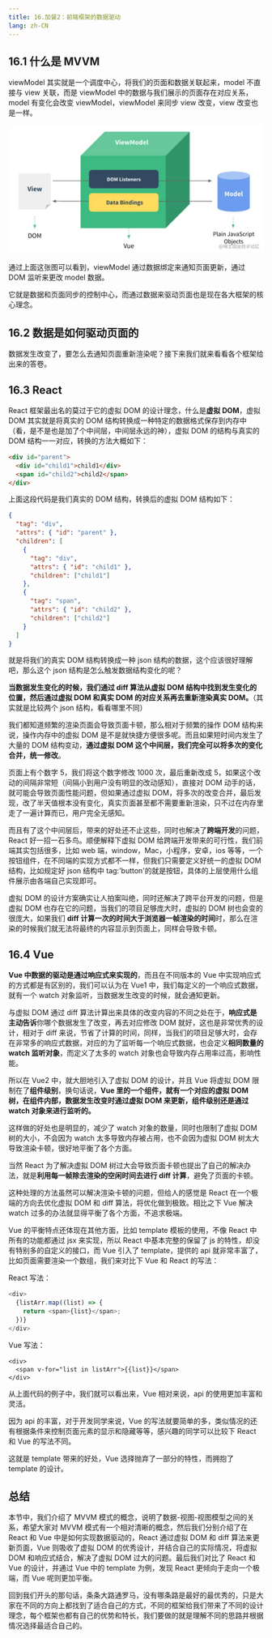 ```yaml
---
title: 16.加餐2：前端框架的数据驱动
lang: zh-CN
---
```


## 16.1 什么是 MVVM

viewModel 其实就是一个调度中心，将我们的页面和数据关联起来，model 不直接与 view 关联，而是 viewModel 中的数据与我们展示的页面存在对应关系，model 有变化会改变 viewModel，viewModel 来同步 view 改变，view 改变也是一样。

![viewModel](../images/viewModel.webp)

通过上面这张图可以看到，viewModel 通过数据绑定来通知页面更新，通过 DOM 监听来更改 model 数据。

它就是数据和页面同步的控制中心，而通过数据来驱动页面也是现在各大框架的核心理念。

## 16.2 数据是如何驱动页面的

数据发生改变了，要怎么去通知页面重新渲染呢？接下来我们就来看看各个框架给出来的答卷。

## 16.3 React

React 框架最出名的莫过于它的虚拟 DOM 的设计理念，什么是**虚拟 DOM**，虚拟 DOM 其实就是将真实的 DOM 结构转换成一种特定的数据格式保存到内存中（看，是不是也是加了个中间层，中间层永远的神），虚拟 DOM 的结构与真实的 DOM 结构一一对应，转换的方法大概如下：

```html
<div id="parent">
  <div id="child1">child1</div>
  <span id="child2">child2</span>
</div>
```

上面这段代码是我们真实的 DOM 结构，转换后的虚拟 DOM 结构如下：

```json
{
  "tag": "div",
  "attrs": { "id": "parent" },
  "children": [
    {
      "tag": "div",
      "attrs": { "id": "child1" },
      "children": ["child1"]
    },
    {
      "tag": "span",
      "attrs": { "id": "child2" },
      "children": ["child2"]
    }
  ]
}
```

就是将我们的真实 DOM 结构转换成一种 json 结构的数据，这个应该很好理解吧，那么这个 json 结构是怎么触发数据结构变化的呢？

**当数据发生变化的时候，我们通过 diff 算法从虚拟 DOM 结构中找到发生变化的位置，然后通过虚拟 DOM 和真实 DOM 的对应关系再去重新渲染真实 DOM。**（其实就是比较两个 json 结构，看看哪里不同）

我们都知道频繁的渲染页面会导致页面卡顿，那么相对于频繁的操作 DOM 结构来说，操作内存中的虚拟 DOM 是不是就快捷方便很多呢。而且如果短时间内发生了大量的 DOM 结构变动，**通过虚拟 DOM 这个中间层，我们完全可以将多次的变化合并，统一修改**。

页面上有个数字 5，我们将这个数字修改 1000 次，最后重新改成 5，如果这个改动的间隔非常短（间隔小到用户没有明显的改动感知），直接对 DOM 动手的话，就可能会导致页面性能问题，但如果通过虚拟 DOM，将多次的改变合并，最后发现，改了半天值根本没有变化，真实页面甚至都不需要重新渲染，只不过在内存里走了一遍计算而已，用户完全无感知。

而且有了这个中间层后，带来的好处还不止这些，同时也解决了**跨端开发**的问题，React 好一招一石多鸟。顺便解释下虚拟 DOM 给跨端开发带来的可行性，我们前端其实包括很多，比如 web 端，window，Mac，小程序，安卓，ios 等等，一个按钮组件，在不同端的实现方式都不一样，但我们只需要定义好统一的虚拟 DOM 结构，比如规定好 json 结构中 tag:'button'的就是按钮，具体的上层使用什么组件展示由各端自己实现即可。

虚拟 DOM 的设计方案确实让人拍案叫绝，同时还解决了跨平台开发的问题，但是虚拟 DOM 也存在它的问题，当我们的项目足够庞大时，虚拟的 DOM 树也会变的很庞大，如果我们 **diff 计算一次的时间大于浏览器一帧渲染的时间**时，那么在渲染的时候我们就无法将最终的内容显示到页面上，同样会导致卡顿。

## 16.4 Vue

**Vue 中数据的驱动是通过响应式来实现的**，而且在不同版本的 Vue 中实现响应式的方式都是有区别的，我们可以认为在 Vue1 中，我们每定义的一个响应式数据，就有一个 watch 对象监听，当数据发生改变的时候，就会通知更新。

与虚拟 DOM 通过 diff 算法计算出来具体的改变内容的不同之处在于，**响应式是主动告诉**你哪个数据发生了改变，再去对应修改 DOM 就好，这也是非常优秀的设计，相对于 diff 来说，节省了计算的时间，同样，当我们的项目足够大时，会存在非常多的响应式数据，对应的为了监听每一个响应式数据，也会定义**相同数量的 watch 监听对象**，而定义了太多的 watch 对象也会导致内存占用率过高，影响性能。

所以在 Vue2 中，就大胆地引入了虚拟 DOM 的设计，并且 Vue 将虚拟 DOM 限制在了**组件级别**，换句话说，**Vue 里的一个组件，就有一个对应的虚拟 DOM 树，在组件内部，数据发生改变时通过虚拟 DOM 来更新，组件级别还是通过 watch 对象来进行监听的。**

这样做的好处也是明显的，减少了 watch 对象的数量，同时也限制了虚拟 DOM 树的大小，不会因为 watch 太多导致内存被占用，也不会因为虚拟 DOM 树太大导致渲染卡顿，很好地平衡了各个方面。

当然 React 为了解决虚拟 DOM 树过大会导致页面卡顿也提出了自己的解决办法，就是**利用每一帧除去渲染的空闲时间去进行 diff 计算**，避免了页面的卡顿。

这种处理的方法虽然可以解决渲染卡顿的问题，但给人的感觉是 React 在一个极端的方向去优化虚拟 DOM 和 diff 算法，将优化做到极致。相比之下 Vue 解决 watch 过多的办法就显得平衡了各个方面，不追求极端。

Vue 的平衡特点还体现在其他方面，比如 template 模板的使用，不像 React 中所有的功能都通过 jsx 来实现，所以 React 中基本完整的保留了 js 的特性，却没有特别多的自定义的接口，而 Vue 引入了 template，提供的 api 就非常丰富了，比如页面需要渲染一个数组，我们来对比下 Vue 和 React 的写法：

React 写法：

```javascript
<div>
  {listArr.map((list) => {
    return <span>{list}</span>;
  })}
</div>
```

Vue 写法：

```vue
<div>
  <span v-for="list in listArr">{{list}}</span>
</div>
```

从上面代码的例子中，我们就可以看出来，Vue 相对来说，api 的使用更加丰富和灵活。

因为 api 的丰富，对于开发同学来说，Vue 的写法就要简单的多，类似情况的还有根据条件来控制页面元素的显示和隐藏等等，感兴趣的同学可以比较下 React 和 Vue 的写法不同。

这就是 template 带来的好处，Vue 选择抛弃了一部分的特性，而拥抱了 template 的设计。

## 总结

本节中，我们介绍了 MVVM 模式的概念，说明了数据-视图-视图模型之间的关系，希望大家对 MVVM 模式有一个相对清晰的概念，然后我们分别介绍了在 React 和 Vue 中是如何实现数据驱动的，React 通过虚拟 DOM 和 diff 算法来更新页面，Vue 则吸收了虚拟 DOM 的优秀设计，并结合自己的实际情况，将虚拟 DOM 和响应式结合，解决了虚拟 DOM 过大的问题。最后我们对比了 React 和 Vue 的设计，并通过 Vue 中的 template 为例，发现 React 更倾向于走向一个极端，而 Vue 呢则更加平衡。

回到我们开头的那句话，条条大路通罗马，没有哪条路是最好的最优秀的，只是大家在不同的方向上都找到了适合自己的方式，不同的框架给我们带来了不同的设计理念，每个框架也都有自己的优势和特长，我们要做的就是理解不同的思路并根据情况选择最适合自己的。

